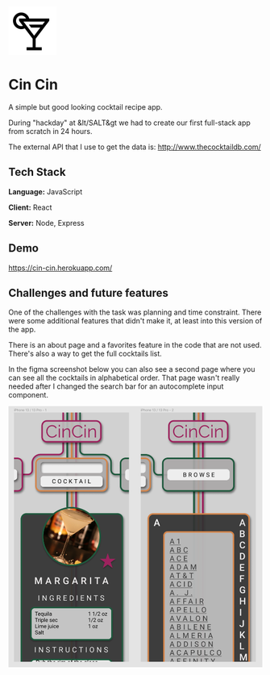 ![Logo](https://github.com/leonardo-nunez/cin-cin/blob/main/client/src/assets/cincin-logo.png?raw=true)

# Cin Cin

A simple but good looking cocktail recipe app.

During "hackday" at &lt/SALT&gt we had to create our first full-stack app from scratch in 24 hours.

The external API that I use to get the data is: http://www.thecocktaildb.com/

## Tech Stack

**Language:** JavaScript

**Client:** React

**Server:** Node, Express

## Demo

https://cin-cin.herokuapp.com/

## Challenges and future features

One of the challenges with the task was planning and time constraint. There were some additional features that didn't make it, at least into this version of the app.

There is an about page and a favorites feature in the code that are not used. There's also a way to get the full cocktails list.

In the figma screenshot below you can also see a second page where you can see all the cocktails in alphabetical order. That page wasn't really needed after I changed the search bar for an autocomplete input component.

![Figma Screenshot](https://github.com/leonardo-nunez/cin-cin/blob/main/client/src/assets/cincin-figma.png?raw=true)
